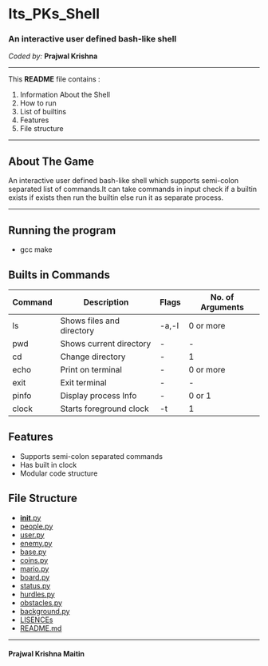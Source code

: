 # Its_PKs_Shell

### An interactive user defined bash-like shell


*Coded by:*
**Prajwal Krishna**

_______________

This **README** file contains :
 1. Information About the Shell
 2. How to run
 3. List of builtins
 4. Features
 5. File structure

----------


About The Game
-------------
An interactive user defined bash-like shell which supports semi-colon separated list of commands.It can take commands in input check if a builtin exists if exists then run the builtin else run it as separate process.

----------

## Running the program

- gcc make


## Builts in Commands

Command | Description | Flags | No. of Arguments
---- | ---- | ---- | ----
ls | Shows files and directory |-a,-l |0 or more
pwd| Shows current directory | - | -
cd| Change directory | - | 1
echo| Print on terminal |-| 0 or more
exit|Exit terminal|-|-
pinfo|Display process Info|-|0 or 1
clock|Starts foreground clock|-t|1

## Features
* Supports semi-colon separated commands
* Has built in clock
* Modular code structure  

## File Structure

 * [__init__.py](./__init__.py)
 * [people.py](./people.py)
 * [user.py](./user.py)
 * [enemy.py](./enemy.py)
 * [base.py](./base.py)
 * [coins.py](./coins.py)
 * [mario.py](./mario.py)
 * [board.py](./board.py)
 * [status.py](./status.py)
 * [hurdles.py](./hurdles.py)
 * [obstacles.py](./obstacles.py)
 * [background.py](./background.py)
 * [LISENCEs](./requirements.txt)
 * [README.md](./README.md)



_______________

#### Prajwal Krishna Maitin
